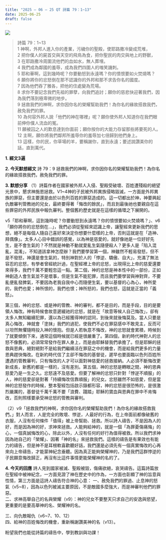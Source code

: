 ```yaml
---
title: "2025 – 06 – 25 QT 詩篇 79：1~13"
date: 2025-06-25
draft: false
---
```


![](/images/詩篇79.jpg)
> 詩篇 79：1~13  
> 1 神啊，外邦人進入你的產業，污穢你的聖殿，使耶路撒冷變成荒堆，  
> 2 把你僕人的屍首交與天空的飛鳥為食，把你聖民的肉交與地上的野獸，  
> 3 在耶路撒冷周圍流他們的血如水，無人葬埋。  
> 4 我們成為鄰國的羞辱，成為我們四圍人的嗤笑譏刺。  
> 5 耶和華啊，這到幾時呢？你要動怒到永遠嗎？你的憤恨要如火焚燒嗎？  
> 6 願你將你的忿怒倒在那不認識你的外邦和那不求告你名的國度。  
> 7 因為他們吞了雅各，把他的住處變為荒場。  
> 8 求你不要記念我們先祖的罪孽，向我們追討；願你的慈悲快迎著我們，因為我們落到極卑微的地步。  
> 9 拯救我們的神啊，求你因你名的榮耀幫助我們！為你名的緣故搭救我們，赦免我們的罪。  
> 10 為何容外邦人說「他們的神在哪裡」呢？願你使外邦人知道你在我們眼前伸你僕人流血的冤。  
> 11 願被囚之人的歎息達到你面前；願你按你的大能力存留那些將要死的人。  
> 12 主啊，願你將我們鄰邦所羞辱你的羞辱加七倍歸到他們身上。  
> 13 這樣，你的民，你草場的羊，要稱謝你，直到永遠；要述說讚美你的話，直到萬代。  



**1.  經文3遍**

**2. 今天默想經文**
詩 79：9 拯救我們的神啊，求你因你名的榮耀幫助我們！為你名的緣故搭救我們，赦免我們的罪。

**3. 默想分享**
（1）詩篇作者在國家被外邦人入侵、聖殿受破壞、百姓遭殘殺的絕望光景中，懇求神施恩拯救。V1~4神的子民被外邦異族侵略毀滅，一方面是外邦異族的罪惡，但主要還是由於以色列百姓的罪惡造成的。這一切都出於神，神要興起仇敵審判管教祂的兒女，最終要得著「悔改的餘民」，而且到最後祂也要親自在這些罪惡的外邦民族中報仇審判。整個舊約歷史就是在這樣的循環之下展開的。

v5「耶和華啊，這到幾時呢？你要動怒到永遠嗎？你的憤恨要如火焚燒嗎？」、v6「願你將你的忿怒倒在…」，我們必須從聖經來認識上帝，讓聖經來更新我們的思想，絕不是每個人隨自己喜好來決定你想要什麼樣的上帝，否則這就是在「造神、拜偶像」。太多人心目中錯誤的感覺，以為神是慈愛的，就好像祂是一位好好先生，是不會生氣的？不然就是神動不動就愛亂生氣隨便殺人？更多人是「陷入混亂，混淆」，不知道該拿神怎麼辦？我們要學習第一個，神雖然不輕易發怒，但不是不發怒，神還是會生氣的，特別神對於人的「悖逆、驕傲、自大」，充滿了無法容忍的忿怒，有學者曾經統計過，在聖經裡上帝的忿怒，出現得比上帝的慈愛還要來得多，我們千萬不要輕忽這一點。第二個，神的忿怒是神本性中的一部份，正如神創造人會生氣並不是壞事，但是生氣不能犯罪，而且我們要學習與神對齊，不要亂便亂發脾氣，不要因為老我自我中心而隨便生氣，要以基督的心為心，神所愛的，我們也愛；神所恨的，我們也恨；神所怒的，我們也怒，這就是正當的「義怒」。

第三個，神的忿怒、或是神的管教、神的審判，都不是目的，而是手段，目的是要領人悔改。神有時候會故意遲緩祂的忿怒，就是在「故意等候人自己悔改」，卻有太多人無知繼續犯罪，還以為已經獲得神的認同，到後來就後悔莫及。當人只要是真心悔改，神就會「塗抹」我們的過犯，使我們不必在罪惡感中不敢見主，反而可以坦然無懼隨時投入神的懷抱。但是人若執意不悔改，神的忿怒就會累積，時候到了就要傾倒下來，通常這個時候就已經是很嚴重了。第四個，新約時代神對人的忿怒不像舊約，必須常常發作在罪人身上，而是由耶穌替我們承擔了。但是耶穌的拯救與恩典，絕對絕對不是給我們繼續活在罪惡之中的機會，而是給我們更多的力量恩典趕快悔改。在新約時代信了主卻不悔改的基督徒，遲早也要面臨以色列百姓所遭遇的管教審判，只有悔改的人才可以面對神慈愛的拯救接納。人必須不斷悔改更新成長，新舊約都是一樣的，沒有差別。第五個，神的忿怒是轉眼之間，神的恩典慈愛乃是一生之久。忿怒遠不及慈愛。但要了解神的忿怒只針對「悖逆不順服」的人，神的慈愛卻是對著「持續悔改信靠順服」的兒女。忿怒雖然不如慈愛，但是當神的忿怒發作的時候，整本聖經包括啟示錄都形容，神的忿怒是很恐怖的，是很激烈嚴厲的，基督徒千萬千萬不要「浪費、踐踏」耶穌的寶血與恩典在罪中不肯悔改，否則照樣要承受神忿怒的管教與審判。

（2）v9「拯救我們的神啊，求你因你名的榮耀幫助我們！為你名的緣故搭救我們。」對人而言，人是完全的敗壞、悖逆，人最好的行為，在上帝面前都像破舊的衣服，人沒有任何條件「值得」被上帝幫助、拯救。所以詩人禱告，不是因為人的好，而是因為神的好，求神來拯救。人能夠給神的，就是一個「為罪憂傷痛悔」的心，一個真誠悔改的心，除此以外，人沒有任何的好行為值得被救。所以我們求神因為祂自己的「榮耀」、因著「神的名」來拯救我們。這樣的禱告是有果效也有能力的禱告，但是神不是耳根軟喜歡聽好話，我們還是必須先有一個真實悔改的心再來向上帝禱告，才能蒙神紀念垂聽。因為真正能夠榮耀神的，乃是我們這群悖逆的子民願意悔改歸正，再沒有比這件事情更能榮耀神的名的了。

**4. 今天的回應**
詩人見到國家被滅、聖殿被毀，傷痛欲絕，哀哭禱告。這篇詩篇放在聖經中被神紀念，一方面見證了神在歷史中的作為，一方面也彰顯了神的旨意與性情，第三方面是這詩人禱告符合神的心意：
一、赦免我們的罪過、止息神的怒氣（v5\~8），因為以色列被滅主要原因，不是敵國多麼強大，而是神審判他們的罪惡。  
二、求神高舉自己的名與榮耀（v9）：神的兒女不要整天只求自己的安逸與慾望，更重要的是要高舉神的名、榮耀神的名。  

三、向仇敵報仇（v6\~7、10、12）  
四、給神的百姓悔改的機會，重新稱謝讚美神的名（v13）。

盼望我們也能從詩篇的禱告中，學到教訓與功課！
